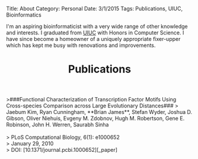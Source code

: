 Title: About
Category: Personal
Date: 3/1/2015
Tags: Publications, UIUC, Bioinformatics

I'm an aspiring bioinformaticist with a very wide range of other knowledge and interests. I graduated from [UIUC][_UIUC] with Honors in Computer Science. I have since become a homeowner of a uniquely appropriate fixer-upper which has kept me busy with renovations and improvements.

<header><h1>Publications</h1></header>
>###Functional Characterization of Transcription Factor Motifs Using Cross-species Comparison across Large Evolutionary Distances###
> Jaebum Kim, Ryan Cunningham, **Brian James**, Stefan Wyder, Joshua D. Gibson, Oliver Niehuis, Evgeny M. Zdobnov, Hugh M. Robertson, Gene E. Robinson, John H. Werren, Saurabh Sinha<br><br>
> PLoS Computational Biology, 6(1): e1000652<br>
> January 29, 2010<br>
> DOI: [10.1371/journal.pcbi.1000652][_paper]<br>

[_UIUC]: http://illinois.edu
[_paper]:http://journals.plos.org/ploscompbiol/article?id=10.1371/journal.pcbi.1000652 "Fulltext"

<!-- 
<header><h1>Elsewhere</h1></header>
 * [Slashdot](http://slashdot.org/~Tofof/comments), where I have seemingly-perpetual moderator points
 * [BoardGameGeek](http://boardgamegeek.com/user/tofof/), where my evisceration of Zombicide caught the attention of the lead designer of Fallout
 -->